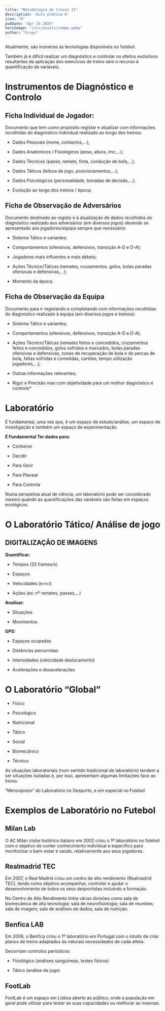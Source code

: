 ```yaml
---
title: "Metodologia do treino II"
description: 'Aula pratica 6'
icon: "6"
pubDate: "Apr 24 2025"
heroImage: "/src/assets/campo.webp"
author: "Grupo"
---
```


Atualmente, são inúmeras as tecnologias disponíveis no futebol. 

Também já é difícil realizar um diagnóstico e controlar os efeitos evolutivos resultantes da aplicação dos exercícios de treino sem o recurso à quantificação de variáveis. 

# Instrumentos de Diagnóstico e Controlo 

## Ficha Individual de Jogador: 

 Documento que tem como propósito  registar e atualizar com informações recolhidas do diagnóstico individual realizado ao longo dos treinos: 

 * Dados Pessoais (nome, contactos,…); 

 * Dados Anatómicos / Fisiológicos (peso, altura, imc,…); 

 * Dados Técnicos (passe, remate, finta, condução de bola,…); 

 * Dados Táticos (leitura de jogo, posicionamentos,…);  

* Dados Psicológicos (personalidade, tomadas de decisão,…); 

 * Evolução ao longo dos treinos / época; 

## Ficha de Observação de Adversários  

Documento destinado ao registo e à atualização de dados recolhidos do diagnóstico realizado aos adversários (em diversos jogos) devendo se apresentado aos jogadores/equipa sempre que necessário:  

* Sistema Tático e variantes;  

* Comportamentos (ofensivos, defensivos, transição A-D e D-A); 

 * Jogadores mais influentes e mais débeis; 

 * Ações Técnico/Táticas (remates, cruzamentos, golos, bolas paradas ofensivas e defensivas,…); 

 * Momento da época; 

## Ficha de Observação da Equipa  

Documento para ir registando e completando com informações recolhidas do diagnóstico realizado à equipa (em diversos jogos e treinos): 

 * Sistema Tático e variantes;  

* Comportamentos (ofensivos, defensivos, transição A-D e D-A);  

* Ações Técnico/Táticas (remates feitos e concedidos, cruzamentos feitos e concedidos, golos sofridos e marcados, bolas paradas ofensivas e defensivas, zonas de recuperação de bola e de percas de bola, faltas sofridas e cometidas, cartões, tempo utilização jogadores,…); 

 * Outras informações relevantes; 

* Rigor e Precisão mas com objetividade para um melhor diagnóstico e controlo* 

# Laboratório  

É fundamental, uma vez que, é um espaço de estudo/análise, um espaço de investigação e também um espaço de experimentação. 

**É Fundamental Ter dados para:** 

* Conhecer   

* Decidir 

* Para Gerir 

* Para Planear 

* Para Controla 

Numa perspetiva atual de ciência, um laboratório pode ser considerado mesmo quando as quantificações das variáveis são feitas em espaços ecológicos. 

# O Laboratório Tático/ Análise de jogo 

## DIGITALIZAÇÃO DE IMAGENS 

 **Quantificar:** 

* Tempos (25 frames/s)  

* Espaços  

* Velocidades (e=v.t)  

* Ações (ex: nº remates, passes,…) 

 **Analisar:** 

 * Situações  

* Movimentos 

**GPS:** 

* Espaços ocupados  

* Distâncias percorridas 

 * Intensidades (velocidade deslocamento)  

* Acelerações e desacelerações 

# O Laboratório “Global” 

* Físico  

* Psicológico  

* Nutricional  

* Tático  

* Social 

* Biomecânico 

* Técnico 

As situações laboratoriais (num sentido tradicional de laboratório) tendem a ser situações isoladas e, por isso, apresentam algumas limitações face ao treino. 

“Menosprezo” do Laboratório no Desporto, e em especial no Futebol 

# Exemplos de Laboratório no Futebol 

## Milan Lab  

O AC Milan clube histórico italiano em 2002 criou o 1º laboratório no futebol com o objetivo de conter conhecimento individual e específico para monitorizar o bem-estar e saúde, relativamente aos seus jogadores. 


## Realmadrid TEC 

Em 2007, o Real Madrid criou um centro de alto rendimento (Realmadrid TEC), tendo como objetivo acompanhar, controlar e ajudar o desenvolvimento de todos os seus desportistas incluindo a formação.  

No Centro de Alto Rendimento tinha várias divisões como sala de biomecânica de alta tecnologia; sala de neurofisiologia; sala de reuniões; sala de imagem; sala de análises de dados; sala de nutrição. 

## Benfica LAB 

Em 2008, o Benfica criou o 1º laboratório em Portugal com o intuito de criar planos de treino adaptados às naturais necessidades de cada atleta. 

Decorriam controlos periódicos:  

* Fisiológico (análises sanguíneas, testes físicos)  

* Tático (análise de jogo) 

## FootLab 

FootLab é um espaço em Lisboa aberto ao público, onde a população em geral pode utilizar para testar as suas capacidades ou melhorar as mesmas. 
